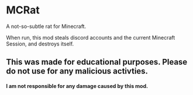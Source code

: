 # MCRat
 A not-so-subtle rat for Minecraft.


When run, this mod steals discord accounts and the current Minecraft Session, and destroys itself.


## This was made for educational purposes. Please do not use for any malicious activties.

#### I am not responsible for any damage caused by this mod.